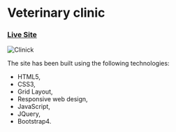 # Veterinary clinic

### [Live Site](https://jacekmaciejak.github.io/Veterinary-clinic/) 
![Clinick](https://i.ibb.co/pJCJYQ5/img6.png)

The site has been built using the following technologies:

   - HTML5,
   - CSS3,
   - Grid Layout,
   - Responsive web design,
   - JavaScript,
   - JQuery,
   - Bootstrap4.
